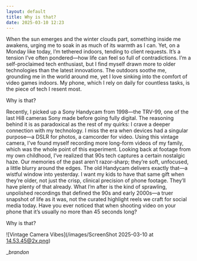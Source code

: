 ```yaml
---
layout: default
title: Why is that?
date: 2025-03-10 12:23
---
```


When the sun emerges and the winter clouds part, something inside me awakens, urging me to soak in as much of its warmth as I can. Yet, on a Monday like today, I’m tethered indoors, tending to client requests. It’s a tension I’ve often pondered—how life can feel so full of contradictions. I’m a self-proclaimed tech enthusiast, but I find myself drawn more to older technologies than the latest innovations. The outdoors soothe me, grounding me in the world around me, yet I love sinking into the comfort of video games indoors. My phone, which I rely on daily for countless tasks, is the piece of tech I resent most.



Why is that?



Recently, I picked up a Sony Handycam from 1998—the TRV-99, one of the last Hi8 cameras Sony made before going fully digital. The reasoning behind it is as paradoxical as the rest of my quirks: I crave a deeper connection with my technology. I miss the era when devices had a singular purpose—a DSLR for photos, a camcorder for video. Using this vintage camera, I’ve found myself recording more long-form videos of my family, which was the whole point of this experiment. Looking back at footage from my own childhood, I’ve realized that 90s tech captures a certain nostalgic haze. Our memories of the past aren’t razor-sharp; they’re soft, unfocused, a little blurry around the edges. The old Handycam delivers exactly that—a wistful window into yesterday. I want my kids to have that same gift when they’re older, not just the crisp, clinical precision of phone footage. They’ll have plenty of that already. What I’m after is the kind of sprawling, unpolished recordings that defined the 90s and early 2000s—a truer snapshot of life as it was, not the curated highlight reels we craft for social media today. Have you ever noticed that when shooting video on your phone that it’s usually no more than 45 seconds long?



Why is that?



![Vintage Camera Vibes](/images/ScreenShot 2025-03-10 at 14.53.45@2x.png)



__brandon_
